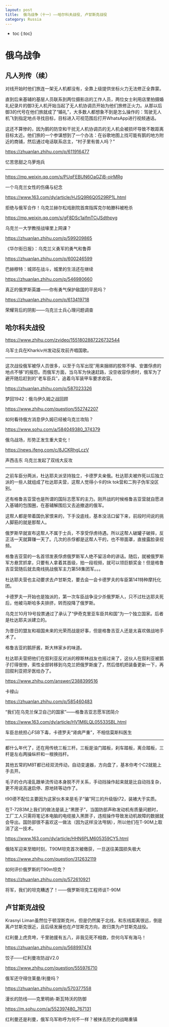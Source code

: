 ```yaml
---
layout: post
title:  俄乌战争（十一）——哈尔科夫战役, 卢甘斯克战役
category: Russia 
---
```


* toc
{:toc}

# 俄乌战争

## 凡人列传（续）

对线开始时他们旅连一架无人机都没有，全靠上级提供坐标火力无法修正全靠蒙。

直到后来基辅的基层人员联系到两位摄影店的工作人员，两位女士利用店里拍摄婚礼纪录片的御3无人机开始当起了无人机协调员开始为他们旅修正火力。从那以后御3的代号在他们旅就成了“婚礼”，大多数人都想象不到是怎么操作的：驾驶无人机飞到指定地点寻找目标，目标进入可视范围后打开WhatsApp进行视频通话。

这还不算惨的，因为鹅的防空和干扰无人机协调员的无人机会被损坏导致不敢距离目标太近。他们旅的一个参谋想到了一个办法：在谷歌地图上找可能有鹅的地方附近的商铺，然后通过电话联系店主，“村子里有兽人吗？”

https://zhuanlan.zhihu.com/p/611916477

忆苦思甜之乌萝炮兵

---

https://mp.weixin.qq.com/s/PUqFEBUN6OaGZjB-ojrMRg

一个乌克兰女性的伤痛与纪念

https://www.163.com/dy/article/HJSQ9R6Q0529RP1L.html

拒绝与俄军合作！乌克兰赫尔松戏剧院首席指挥克尔帕滕科被枪杀

https://mp.weixin.qq.com/s/gF8DSc1aifmTCjJSdthpyg

乌克兰一大学教授战壕里上网课？

https://zhuanlan.zhihu.com/p/599209865

《华尔街日报》：乌克兰义勇军的勇气和鲁莽

https://zhuanlan.zhihu.com/p/600246599

巴赫穆特：城郊在战斗，城里的生活还在继续

https://zhuanlan.zhihu.com/p/546980660

真正的俄罗斯英雄——你有勇气保护敌国的平民吗？

https://zhuanlan.zhihu.com/p/613419718

荣耀背后的阴影——乌克兰士兵心理问题调查

## 哈尔科夫战役

https://www.zhihu.com/zvideo/1551802887226732544

乌军士兵在Kharkiv州发动反攻前齐唱国歌。

---

这次战役俄军被俘人员很多，以至于乌军出现″用来捆绑的胶带不够、安置俘虏的地点不够″的报怨。而俄军方面，当乌军为快速赶路，没空收容俘虏时，俄军为了避开随后赶到的″老车臣兵″，追着乌军装甲车要求收容。

https://zhuanlan.zhihu.com/p/587023326

梦回1942：俄乌伊久姆之战回顾

https://www.zhihu.com/question/552742207

如何看待俄方消息伊久姆已经被乌克兰攻陷？

https://www.sohu.com/a/584049380_374379

俄乌战场，形势正发生重大变化！

https://news.ifeng.com/c/8JCKRhgLczV

声西击东 乌克兰发起了双线大反攻

---

之前车臣分两派，杜达耶夫派坚持独立，卡德罗夫亲俄。杜达耶夫被炸死以后独立派的一些人就组成了杜达耶夫营，这帮人觉得小卡的tik tok营和二狗子伪军没区别。

还有格鲁吉亚营也是所谓的国际志愿军的主力。刚开战的时候格鲁吉亚营就自愿进入基辅的包围圈，在基辅解围后又去追撤退的俄军。

这帮人都是带着国仇家恨来的，下手没底线，基本没活口留下来，前段时间说的挑人脚筋的就是那帮人。

俄罗斯早就宣布这帮人不属于士兵，不享受俘虏待遇。所以这帮人破罐子破摔，反正活一天就算赚一天了。几次的杀俘都是这帮人干的，也不带面罩，直接露脸录视频。

格鲁吉亚营的一名首领发表俘虏俄罗斯军人绝不留活命的讲话。随后，就被俄罗斯军方悬赏抓拿，只要有人拿着其首级，拍一段视频，就可以领巨额奖金！但是格鲁吉亚营随后就去南线挑战俄军主力第58集团军。。。

杜达耶夫营也主动要求去卢甘斯克，要去会一会卡德罗夫的车臣第141特种摩托化团。

卡德罗夫一开始也是独派的，第一次车臣战争没少杀俄罗斯人，只不过杜达耶夫死后，他被马斯哈多夫排挤，转而投降了俄罗斯。

乌克兰10月19号投票通过了承认了“伊奇克里亚车臣共和国”为一个独立国家。后者是杜达耶夫派建立的。

为昔日的盟友和祖国未来的光荣而战是好事，但是格鲁吉亚人还是太喜欢做战地手术了。

格鲁吉亚的鹅肝酱，斯大林家乡的味道。

杜达耶夫营把他们在叙利亚反对派的穆斯林战友也摇过来了，这伙人在叙利亚被鹅子打得很惨，索性全部转移到乌克兰把俄罗斯废了，然后借机把装备更新一下，再回叙利亚把牙医给办了。

https://www.zhihu.com/answer/2388399516

卡禄山

https://zhuanlan.zhihu.com/p/585460483

“我们在乌克兰保卫自己的国家”——格鲁吉亚志愿军团简介

https://www.163.com/dy/article/HV1M6LQL05533SBL.html

车臣总统担心FSB下毒，卡德罗夫“肾病严重”，不相信莫斯科医生

---

都什么年代了，还在用传统三板三杆。三板是油门踏板，刹车踏板，离合踏板，三杆是左右两操纵杆和一根换挡杆。

其他五常的MBT都已经双流传动，自动变速器，方向盘了，基本你考个C2就能上手去开。

毛子的仓内凌乱跟单流传动本身脱不开关系，手动挡操作起来就是比自动挡复杂，更不用说高速启停、原地转等动作了。

t90德不配位主要因为这家伙本来是毛子“骗”阿三的升级版t72，装裱大于实质。

在T-72B3M上我们的做法是装上“黑匣子”，当国防部声称发动机有质量问题时，工厂工人只需将笔记本电脑的电缆接入黑匣子，违规操作导致发动机故障的数据就会导出。国防部很不喜欢这一做法（因为这样没法甩锅），所以他们在T-90M上取消了这一技术。

https://www.163.com/dy/article/HHN6PLM605359CY5.html

俄陆军迎来至暗时刻，T90M坦克首次被缴获，一旦送往美国损失极大

https://www.zhihu.com/question/312632119

如何评价俄罗斯的T90m坦克？

https://zhuanlan.zhihu.com/p/572610921

将军，我们的坦克糟透了！——俄罗斯坦克工程师谈T-90M

## 卢甘斯克战役

Krasnyi Liman虽然位于顿涅斯克州，但是仍然属于北线，和东线距离很远，倒是离卢甘斯克很近，且后续发展也在卢甘斯克方向，故归类为卢甘斯克战役。

红利曼上虎贲垮，千里驰援有五八，非我见死不相救，奈何乌军有海马！

https://zhuanlan.zhihu.com/p/568997474

饺子——红利曼攻防战V2.0

https://www.zhihu.com/question/555976710

俄军还守得住莱曼/利曼吗？

https://zhuanlan.zhihu.com/p/570377558

漫长的防线——克里明纳-斯瓦特沃的防御

https://m.sohu.com/a/552397480_767131

红利曼还是利曼，俄军乌军称呼为何不一样？被抹去历史的战略重镇

